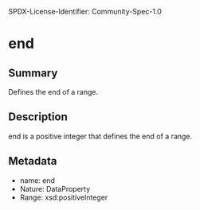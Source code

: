 SPDX-License-Identifier: Community-Spec-1.0

# end

## Summary

Defines the end of a range.

## Description

end is a positive integer that defines the end of a range.

## Metadata

- name: end
- Nature: DataProperty
- Range: xsd:positiveInteger

